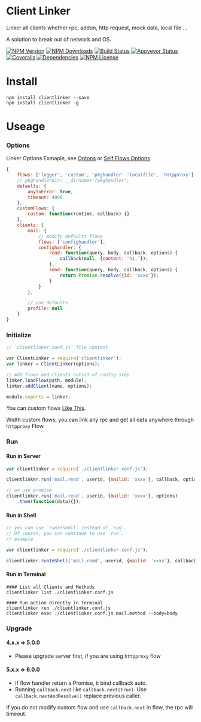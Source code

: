 Client Linker
==================

Linker all clients whether rpc, addon, http request, mock data, local file ...

A solution to break out of network and OS.

[![NPM Version][npm-image]][npm-url]
[![NPM Downloads][downloads-image]][npm-url]
[![Build Status][travis-image]][travis-url]
[![Appveyor Status][appveyor-image]][appveyor-url]
[![Coveralls][coveralls-image]][coveralls-url]
[![Dependencies][dependencies-image]][dependencies-url]
[![NPM License][license-image]][npm-url]

# Install

```shell
npm install clientlinker --save
npm install clientlinker -g
```

# Useage

### Options

Linker Options Exmaple, see [Optons](https://github.com/Bacra/node-clientlinker/wiki/Linker-Options)
or [Self Flows Options](https://github.com/Bacra/node-clientlinker/wiki/Self-Flows-Options)

```javascript
{
	flows: ['logger', 'custom', 'pkghandler' 'localfile', 'httpproxy'],
	// pkghandlerDir: __dirname+'/pkghandler',
	defaults: {
		anyToError: true,
		timeout: 4000
	},
	customFlows: {
		custom: function(runtime, callback) {}
	},
	clients: {
		mail: {
			// modify defaults flows
			flows: ['confighandler'],
			confighandler: {
				read: function(query, body, callback, options) {
					callback(null, {content: 'hi,'});
				},
				send: function(query, body, callback, options) {
					return Promise.resolve({id: 'xxxx'});
				}
			}
		},

		// use defaults
		profile: null
	}
}
```

### Initialize

```javascript
// `clientlinker.conf.js` file content

var ClientLinker = require('clientlinker');
var linker = ClientLinker(options);

// Add flows and clients outsid of config step
linker.loadFlow(path, module);
linker.addClient(name, options);

module.exports = linker;
```

You can custom flows [Like This](https://github.com/Bacra/node-clientlinker/wiki/Custom-Flow).

Width custom flows, you can link any rpc
and get all data anywhere through `httpproxy` Flow.


### Run

#### Run in Server

```javascript
var clientlinker = require('./clientlinker.conf.js');

clientlinker.run('mail.read', userid, {mailid: 'xxxx'}, callback, options);

// or use promise
clientlinker.run('mail.read', userid, {mailid: 'xxxx'}, options)
	.then(function(data){});
```

#### Run in Shell

```javascript
// you can use `runInShell` instead of `run`.
// Of course, you can continue to use `run`.
// example

var clientlinker = require('./clientlinker.conf.js');

clientlinker.runInShell('mail.read', userid, {mailid: 'xxxx'}, callback, options);
```

#### Run in Terminal

```shell
#### List all Clients and Methods
clientlinker list ./clientlinker.conf.js

#### Run action directly in Terminal
clientlinker run ./clientlinker.conf.js
clientlinker exec ./clientlinker.conf.js mail.method --body=body
```


### Upgrade

#### 4.x.x => 5.0.0

* Please upgrade server first, if you are using `httpproxy` flow


#### 5.x.x => 6.0.0

* If flow handler return a Promise, it bind callback auto.
* Running `callback.next` like `callback.next(true)`. Use `callback.nextAndResolve()` replace previous caller.

If you do not modify custom flow and use `callback.next` in flow, the rpc will timeout.



[npm-image]: http://img.shields.io/npm/v/clientlinker.svg
[downloads-image]: http://img.shields.io/npm/dm/clientlinker.svg
[dependencies-image]: http://img.shields.io/david/Bacra/node-clientlinker.svg
[dependencies-url]: https://www.versioneye.com/nodejs/clientlinker
[npm-url]: https://www.npmjs.org/package/clientlinker
[travis-image]: http://img.shields.io/travis/Bacra/node-clientlinker/master.svg?label=linux
[travis-url]: https://travis-ci.org/Bacra/node-clientlinker
[appveyor-image]: https://img.shields.io/appveyor/ci/Bacra/node-clientlinker/master.svg?label=windows
[appveyor-url]: https://ci.appveyor.com/project/Bacra/node-clientlinker
[coveralls-image]: https://img.shields.io/coveralls/Bacra/node-clientlinker.svg
[coveralls-url]: https://coveralls.io/github/Bacra/node-clientlinker
[license-image]: http://img.shields.io/npm/l/clientlinker.svg
